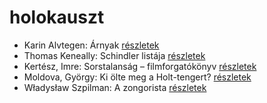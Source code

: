 # holokauszt

- Karin Alvtegen: Árnyak [részletek](_details/%7Bopf.creator%7D.md#id_676)
- Thomas Keneally: Schindler listája [részletek](_details/%7Bopf.creator%7D.md#id_318)
- Kertész, Imre: Sorstalanság – filmforgatókönyv [részletek](_details/%7Bopf.creator%7D.md#id_319)
- Moldova, György: Ki ölte meg a Holt-tengert? [részletek](_details/%7Bopf.creator%7D.md#id_1373)
- Władysław Szpilman: A zongorista [részletek](_details/%7Bopf.creator%7D.md#id_170)